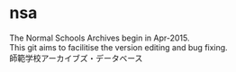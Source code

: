 # nsa
The Normal Schools Archives begin in Apr-2015.  
This git aims to facilitise the version editing and bug fixing.  
師範学校アーカイブズ・データベース
